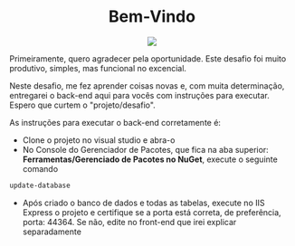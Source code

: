 <h1 align="center"> Bem-Vindo </h1>

<p align="center">
<img loading="lazy" src="http://img.shields.io/static/v1?label=STATUS&message=BACK-END&color=GREEN&style=for-the-badge"/>
</p>

<p>Primeiramente, quero agradecer pela oportunidade. Este desafio foi muito produtivo, simples, mas funcional no excencial.</p>

<p>Neste desafio, me fez aprender coisas novas e, com muita determinação, entregarei o back-end aqui para vocês com instruções para executar. Espero que curtem o "projeto/desafio".</p>

<p>As instruções para executar o back-end corretamente é:</p>

* Clone o projeto no visual studio e abra-o
* No Console do Gerenciador de Pacotes, que fica na aba superior: <b>Ferramentas/Gerenciado de Pacotes no NuGet</b>, execute o seguinte comando

```bash
update-database
```

* Após criado o banco de dados e todas as tabelas, execute no IIS Express o projeto e certifique se a porta está correta, de preferência, porta: 44364. Se não, edite no front-end que irei explicar separadamente
